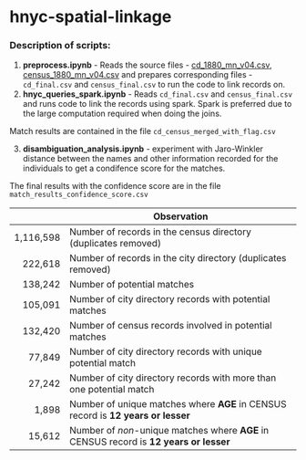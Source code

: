 # hnyc-spatial-linkage

### Description of scripts:
1. **preprocess.ipynb** - Reads the source files - [cd_1880_mn_v04.csv](https://drive.google.com/open?id=1jfTtmmBLtWpJydUI2nRJQYXrzDHx8K-q), [census_1880_mn_v04.csv](https://drive.google.com/open?id=11jpmKMhbB0waX7vwwn5_5sBu4nBfvJ-F) and prepares corresponding files - `cd_final.csv` and `census_final.csv` to run the code to link records on.
2. **hnyc_queries_spark.ipynb** - Reads `cd_final.csv` and `census_final.csv` and runs code to link the records using spark. Spark is preferred due to the large computation required when doing the joins.

Match results are contained in the file `cd_census_merged_with_flag.csv`

3. **disambiguation_analysis.ipynb** - experiment with Jaro-Winkler distance between the names and other information recorded for the individuals to get a condifence score for the matches. 

The final results with the confidence score are in the file `match_results_confidence_score.csv`



| | Observation |
| -------------: |-----|
| 1,116,598 | Number of records in the census directory (duplicates removed)|
| 222,618 | Number of records in the city directory (duplicates removed)| 
| 138,242 | Number of potential matches |
| 105,091 | Number of city directory records with potential matches |
| 132,420 | Number of census records involved in potential matches |
| 77,849 | Number of city directory records with unique potential match |
| 27,242 | Number of city directory records with more than one potential match |
| 1,898 | Number of unique matches where **AGE** in CENSUS record is **12 years or lesser** |
| 15,612 | Number of *non*-unique matches where **AGE** in CENSUS record is **12 years or lesser** |
